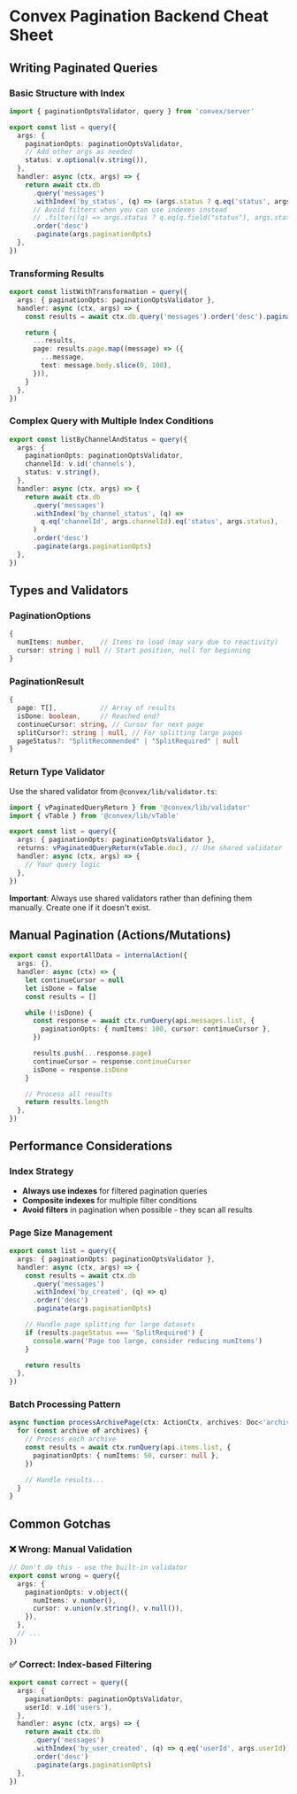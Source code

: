 # Convex Pagination Backend Cheat Sheet

## Writing Paginated Queries

### Basic Structure with Index

```typescript
import { paginationOptsValidator, query } from 'convex/server'

export const list = query({
  args: {
    paginationOpts: paginationOptsValidator,
    // Add other args as needed
    status: v.optional(v.string()),
  },
  handler: async (ctx, args) => {
    return await ctx.db
      .query('messages')
      .withIndex('by_status', (q) => (args.status ? q.eq('status', args.status) : q))
      // Avoid filters when you can use indexes instead
      // .filter((q) => args.status ? q.eq(q.field("status"), args.status) : q)
      .order('desc')
      .paginate(args.paginationOpts)
  },
})
```

### Transforming Results

```typescript
export const listWithTransformation = query({
  args: { paginationOpts: paginationOptsValidator },
  handler: async (ctx, args) => {
    const results = await ctx.db.query('messages').order('desc').paginate(args.paginationOpts)

    return {
      ...results,
      page: results.page.map((message) => ({
        ...message,
        text: message.body.slice(0, 100),
      })),
    }
  },
})
```

### Complex Query with Multiple Index Conditions

```typescript
export const listByChannelAndStatus = query({
  args: {
    paginationOpts: paginationOptsValidator,
    channelId: v.id('channels'),
    status: v.string(),
  },
  handler: async (ctx, args) => {
    return await ctx.db
      .query('messages')
      .withIndex('by_channel_status', (q) =>
        q.eq('channelId', args.channelId).eq('status', args.status),
      )
      .order('desc')
      .paginate(args.paginationOpts)
  },
})
```

## Types and Validators

### PaginationOptions

```typescript
{
  numItems: number,    // Items to load (may vary due to reactivity)
  cursor: string | null // Start position, null for beginning
}
```

### PaginationResult

```typescript
{
  page: T[],           // Array of results
  isDone: boolean,     // Reached end?
  continueCursor: string, // Cursor for next page
  splitCursor?: string | null, // For splitting large pages
  pageStatus?: "SplitRecommended" | "SplitRequired" | null
}
```

### Return Type Validator

Use the shared validator from `@convex/lib/validator.ts`:

```typescript
import { vPaginatedQueryReturn } from '@convex/lib/validator'
import { vTable } from '@convex/lib/vTable'

export const list = query({
  args: { paginationOpts: paginationOptsValidator },
  returns: vPaginatedQueryReturn(vTable.doc), // Use shared validator
  handler: async (ctx, args) => {
    // Your query logic
  },
})
```

**Important**: Always use shared validators rather than defining them manually. Create one if it doesn't exist.

## Manual Pagination (Actions/Mutations)

```typescript
export const exportAllData = internalAction({
  args: {},
  handler: async (ctx) => {
    let continueCursor = null
    let isDone = false
    const results = []

    while (!isDone) {
      const response = await ctx.runQuery(api.messages.list, {
        paginationOpts: { numItems: 100, cursor: continueCursor },
      })

      results.push(...response.page)
      continueCursor = response.continueCursor
      isDone = response.isDone
    }

    // Process all results
    return results.length
  },
})
```

## Performance Considerations

### Index Strategy

- **Always use indexes** for filtered pagination queries
- **Composite indexes** for multiple filter conditions
- **Avoid filters** in pagination when possible - they scan all results

### Page Size Management

```typescript
export const list = query({
  args: { paginationOpts: paginationOptsValidator },
  handler: async (ctx, args) => {
    const results = await ctx.db
      .query('messages')
      .withIndex('by_created', (q) => q)
      .order('desc')
      .paginate(args.paginationOpts)

    // Handle page splitting for large datasets
    if (results.pageStatus === 'SplitRequired') {
      console.warn('Page too large, consider reducing numItems')
    }

    return results
  },
})
```

### Batch Processing Pattern

```typescript
async function processArchivePage(ctx: ActionCtx, archives: Doc<'archives'>[]) {
  for (const archive of archives) {
    // Process each archive
    const results = await ctx.runQuery(api.items.list, {
      paginationOpts: { numItems: 50, cursor: null },
    })

    // Handle results...
  }
}
```

## Common Gotchas

### ❌ Wrong: Manual Validation

```typescript
// Don't do this - use the built-in validator
export const wrong = query({
  args: {
    paginationOpts: v.object({
      numItems: v.number(),
      cursor: v.union(v.string(), v.null()),
    }),
  },
  // ...
})
```

### ✅ Correct: Index-based Filtering

```typescript
export const correct = query({
  args: {
    paginationOpts: paginationOptsValidator,
    userId: v.id('users'),
  },
  handler: async (ctx, args) => {
    return await ctx.db
      .query('messages')
      .withIndex('by_user_created', (q) => q.eq('userId', args.userId))
      .order('desc')
      .paginate(args.paginationOpts)
  },
})
```
